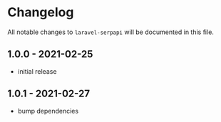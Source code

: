 # Changelog

All notable changes to `laravel-serpapi` will be documented in this file.

## 1.0.0 - 2021-02-25

- initial release

## 1.0.1 - 2021-02-27

- bump dependencies
